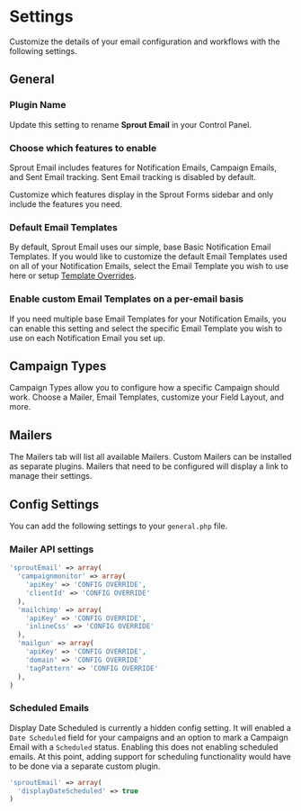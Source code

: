 # Settings

Customize the details of your email configuration and workflows with the following settings.

## General

### Plugin Name

Update this setting to rename **Sprout Email** in your Control Panel.

### Choose which features to enable

Sprout Email includes features for Notification Emails, Campaign Emails, and Sent Email tracking. Sent Email tracking is disabled by default.

Customize which features display in the Sprout Forms sidebar and only include the features you need.

### Default Email Templates

By default, Sprout Email uses our simple, base Basic Notification Email Templates. If you would like to customize the default Email Templates used on all of your Notification Emails, select the Email Template you wish to use here or setup [Template Overrides](../email/template-overrides.md). 

### Enable custom Email Templates on a per-email basis

If you need multiple base Email Templates for your Notification Emails, you can enable this setting and select the specific Email Template you wish to use on each Notification Email you set up.

## Campaign Types

Campaign Types allow you to configure how a specific Campaign should work. Choose a Mailer, Email Templates, customize your Field Layout, and more.

## Mailers

The Mailers tab will list all available Mailers. Custom Mailers can be installed as separate plugins. Mailers that need to be configured will display a link to manage their settings.   

## Config Settings

You can add the following settings to your `general.php` file.

### Mailer API settings

``` php
'sproutEmail' => array(
  'campaignmonitor' => array(
    'apiKey' => 'CONFIG OVERRIDE',
    'clientId' => 'CONFIG OVERRIDE'
  ),
  'mailchimp' => array(
    'apiKey' => 'CONFIG OVERRIDE',
    'inlineCss' => 'CONFIG OVERRIDE'
  ),
  'mailgun' => array(
    'apiKey' => 'CONFIG OVERRIDE',
    'domain' => 'CONFIG OVERRIDE'
    'tagPattern' => 'CONFIG OVERRIDE'
  ),
)
```

### Scheduled Emails

Display Date Scheduled is currently a hidden config setting. It will enabled a `Date Scheduled` field for your campaigns and an option to mark a Campaign Email with a `Scheduled` status. Enabling this does not enabling scheduled emails. At this point, adding support for scheduling functionality would have to be done via a separate custom plugin.

``` php
'sproutEmail' => array(
  'displayDateScheduled' => true
)
```
